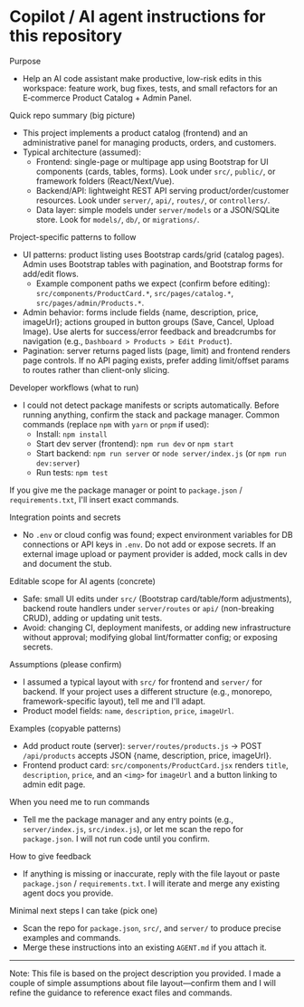 # Copilot / AI agent instructions for this repository

Purpose
- Help an AI code assistant make productive, low-risk edits in this workspace: feature work, bug fixes, tests, and small refactors for an E‑commerce Product Catalog + Admin Panel.

Quick repo summary (big picture)
- This project implements a product catalog (frontend) and an administrative panel for managing products, orders, and customers.
- Typical architecture (assumed):
  - Frontend: single-page or multipage app using Bootstrap for UI components (cards, tables, forms). Look under `src/`, `public/`, or framework folders (React/Next/Vue).
  - Backend/API: lightweight REST API serving product/order/customer resources. Look under `server/`, `api/`, `routes/`, or `controllers/`.
  - Data layer: simple models under `server/models` or a JSON/SQLite store. Look for `models/`, `db/`, or `migrations/`.

Project-specific patterns to follow
- UI patterns: product listing uses Bootstrap cards/grid (catalog pages). Admin uses Bootstrap tables with pagination, and Bootstrap forms for add/edit flows.
  - Example component paths we expect (confirm before editing): `src/components/ProductCard.*`, `src/pages/catalog.*`, `src/pages/admin/Products.*`.
- Admin behavior: forms include fields {name, description, price, imageUrl}; actions grouped in button groups (Save, Cancel, Upload Image). Use alerts for success/error feedback and breadcrumbs for navigation (e.g., `Dashboard > Products > Edit Product`).
- Pagination: server returns paged lists (page, limit) and frontend renders page controls. If no API paging exists, prefer adding limit/offset params to routes rather than client-only slicing.

Developer workflows (what to run)
- I could not detect package manifests or scripts automatically. Before running anything, confirm the stack and package manager. Common commands (replace `npm` with `yarn` or `pnpm` if used):
  - Install: `npm install`
  - Start dev server (frontend): `npm run dev` or `npm start`
  - Start backend: `npm run server` or `node server/index.js` (or `npm run dev:server`)
  - Run tests: `npm test`

If you give me the package manager or point to `package.json` / `requirements.txt`, I'll insert exact commands.

Integration points and secrets
- No `.env` or cloud config was found; expect environment variables for DB connections or API keys in `.env`. Do not add or expose secrets. If an external image upload or payment provider is added, mock calls in dev and document the stub.

Editable scope for AI agents (concrete)
- Safe: small UI edits under `src/` (Bootstrap card/table/form adjustments), backend route handlers under `server/routes` or `api/` (non-breaking CRUD), adding or updating unit tests.
- Avoid: changing CI, deployment manifests, or adding new infrastructure without approval; modifying global lint/formatter config; or exposing secrets.

Assumptions (please confirm)
- I assumed a typical layout with `src/` for frontend and `server/` for backend. If your project uses a different structure (e.g., monorepo, framework-specific layout), tell me and I'll adapt.
- Product model fields: `name`, `description`, `price`, `imageUrl`.

Examples (copyable patterns)
- Add product route (server): `server/routes/products.js` -> POST `/api/products` accepts JSON {name, description, price, imageUrl}.
- Frontend product card: `src/components/ProductCard.jsx` renders `title`, `description`, `price`, and an `<img>` for `imageUrl` and a button linking to admin edit page.

When you need me to run commands
- Tell me the package manager and any entry points (e.g., `server/index.js`, `src/index.js`), or let me scan the repo for `package.json`. I will not run code until you confirm.

How to give feedback
- If anything is missing or inaccurate, reply with the file layout or paste `package.json` / `requirements.txt`. I will iterate and merge any existing agent docs you provide.

Minimal next steps I can take (pick one)
- Scan the repo for `package.json`, `src/`, and `server/` to produce precise examples and commands.
- Merge these instructions into an existing `AGENT.md` if you attach it.

---
Note: This file is based on the project description you provided. I made a couple of simple assumptions about file layout—confirm them and I will refine the guidance to reference exact files and commands.